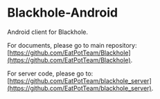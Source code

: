 # Blackhole-Android
Android client for Blackhole.

For documents, please go to main repository: [https://github.com/EatPotTeam/Blackhole](https://github.com/EatPotTeam/Blackhole).

For server code, please go to: [https://github.com/EatPotTeam/blackhole_server](https://github.com/EatPotTeam/blackhole_server).